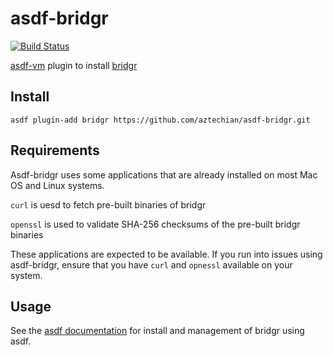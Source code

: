 # asdf-bridgr

[![Build Status](https://travis-ci.com/aztechian/asdf-bridgr.svg?branch=master)](https://travis-ci.com/aztechian/asdf-bridgr)

[asdf-vm](https://github.com/asdf-vm/asdf) plugin to install [bridgr](https://github.com/aztechian/bridgr)

## Install

```shell
asdf plugin-add bridgr https://github.com/aztechian/asdf-bridgr.git
```

## Requirements

Asdf-bridgr uses some applications that are already installed on most Mac OS and Linux systems.

`curl` is uesd to fetch pre-built binaries of bridgr

`openssl` is used to validate SHA-256 checksums of the pre-built bridgr binaries

These applications are expected to be available. If you run into issues using asdf-bridgr, ensure that you have `curl` and `opnessl` available on your system.

## Usage

See the [asdf documentation](https://asdf-vm.com/#/core-manage-versions) for install and management of bridgr using asdf.

